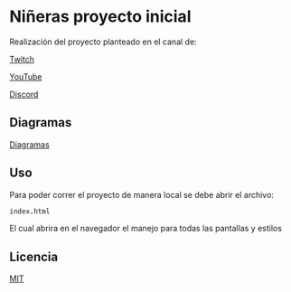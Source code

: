 # Niñeras proyecto inicial

Realización del proyecto planteado en el canal de:

[Twitch](https://www.twitch.tv/ez_ctrl_z)

[YouTube](https://www.youtube.com/channel/UCNpnI12_Uq_aK1jqdTb2HZA)

[Discord](https://discord.gg/8rPf5Pzca9)

## Diagramas

[Diagramas](https://drive.google.com/drive/folders/1n3AZCoGx-G0UMpOVAvyX1NiyMLU3Bs45?usp=sharing)
## Uso

Para poder correr el proyecto de manera local se debe abrir el archivo:

```bash
index.html
```

El cual abrira en el navegador el manejo para todas las pantallas y estilos

## Licencia

[MIT](https://choosealicense.com/licenses/mit/)
